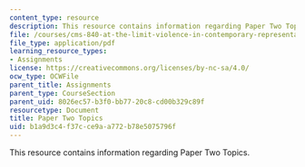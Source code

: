 ```yaml
---
content_type: resource
description: This resource contains information regarding Paper Two Topics.
file: /courses/cms-840-at-the-limit-violence-in-contemporary-representation-fall-2013/b1a9d3c4f37cce9aa772b78e5075796f_MITCMS_840F13_PrTwoTopics.pdf
file_type: application/pdf
learning_resource_types:
- Assignments
license: https://creativecommons.org/licenses/by-nc-sa/4.0/
ocw_type: OCWFile
parent_title: Assignments
parent_type: CourseSection
parent_uid: 8026ec57-b3f0-bb77-20c8-cd00b329c89f
resourcetype: Document
title: Paper Two Topics
uid: b1a9d3c4-f37c-ce9a-a772-b78e5075796f
---
```

This resource contains information regarding Paper Two Topics.